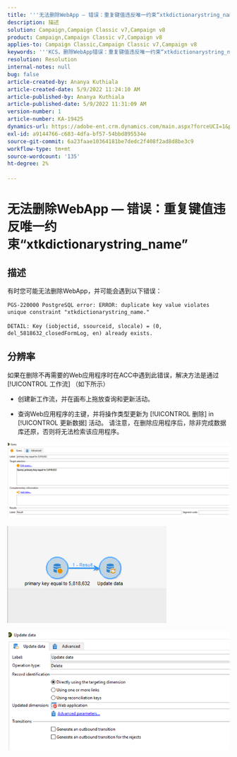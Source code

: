 ```yaml
---
title: '''无法删除WebApp — 错误：重复键值违反唯一约束“xtkdictionarystring_name”'
description: 描述
solution: Campaign,Campaign Classic v7,Campaign v8
product: Campaign,Campaign Classic v7,Campaign v8
applies-to: Campaign Classic,Campaign Classic v7,Campaign v8
keywords: '''KCS，删除WebApp错误：重复键值违反唯一约束“xtkdictionarystring_name”'
resolution: Resolution
internal-notes: null
bug: false
article-created-by: Ananya Kuthiala
article-created-date: 5/9/2022 11:24:10 AM
article-published-by: Ananya Kuthiala
article-published-date: 5/9/2022 11:31:09 AM
version-number: 1
article-number: KA-19425
dynamics-url: https://adobe-ent.crm.dynamics.com/main.aspx?forceUCI=1&pagetype=entityrecord&etn=knowledgearticle&id=4a2bc686-8acf-ec11-a7b5-0022480a8e40
exl-id: a9144766-c683-4dfa-bf57-54bbd895534e
source-git-commit: 6a23faae10364181be7dedc2f408f2ad8d8be3c9
workflow-type: tm+mt
source-wordcount: '135'
ht-degree: 2%

---
```


# 无法删除WebApp — 错误：重复键值违反唯一约束“xtkdictionarystring_name”

## 描述


有时您可能无法删除WebApp，并可能会遇到以下错误：

```
PGS-220000 PostgreSQL error: ERROR: duplicate key value violates unique constraint "xtkdictionarystring_name."

DETAIL: Key (iobjectid, ssourceid, slocale) = (0, del_5818632_closedFormLog, en) already exists.
```

## 分辨率


如果在删除不再需要的Web应用程序时在ACC中遇到此错误，解决方法是通过 [!UICONTROL 工作流] （如下所示）

- 创建新工作流，并在画布上拖放查询和更新活动。

- 查询Web应用程序的主键，并将操作类型更新为 [!UICONTROL 删除] in [!UICONTROL 更新数据] 活动。 请注意，在删除应用程序后，除非完成数据库还原，否则将无法检索该应用程序。

![](assets/5cd987f7-8acf-ec11-a7b5-0022480a8e40.png)

![](assets/bf56c710-8bcf-ec11-a7b5-0022480a8e40.png)



![](assets/da9b0818-8bcf-ec11-a7b5-0022480a8e40.png)
